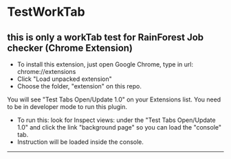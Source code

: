 # TestWorkTab
this is only a workTab test for RainForest Job checker (Chrome Extension)
---------------

- To install this extension, just open Google Chrome, type in url: chrome://extensions
- Click "Load unpacked extension"
- Choose the folder, "extension" on this repo.

You will see "Test Tabs Open/Update 1.0" on your Extensions list.  You need to be in developer mode to run this plugin.  

- To run this: look for Inspect views: under the "Test Tabs Open/Update 1.0" and click the link "background page" so you can load the "console" tab.
- Instruction will be loaded inside the console.

---------------
